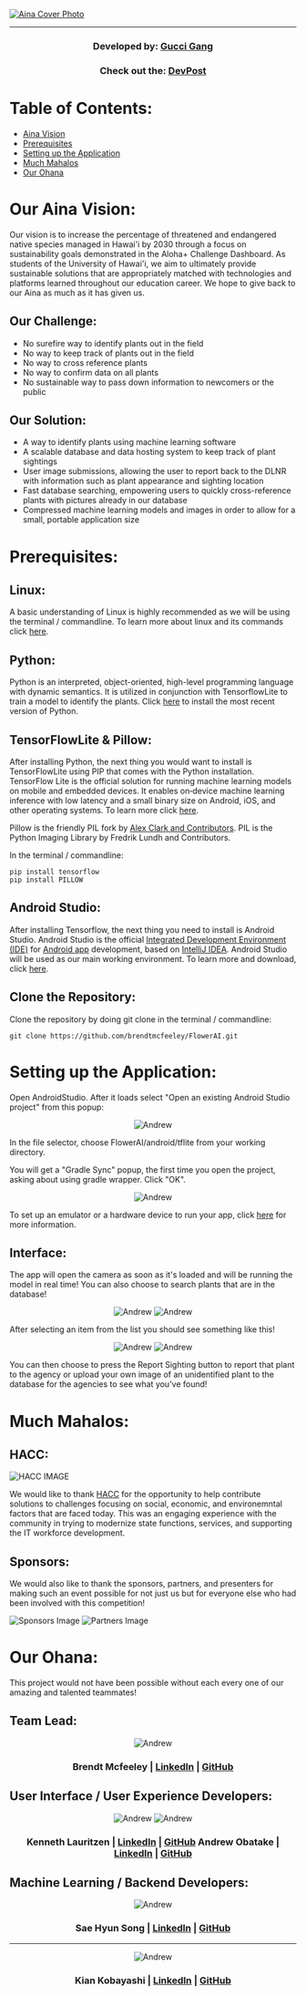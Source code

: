 <a href="https://github.com/brendtmcfeeley/FlowerAI/"><img src="ainaCoverImage.png" alt="Aina Cover Photo" /></a>

<hr>

<h3 align="center" id="developedbygucciganghttpsgithubcomsaehyunsgithelper">Developed by: <a href="https://github.com/saehyuns/GitHelper/">Gucci Gang</a></h3>
<h3 align="center" id="developedbygucciganghttpsgithubcomsaehyunsgithelper">Check out the: <a href="https://devpost.com/software/guccigang">DevPost</a></h3>

# Table of Contents:
* [Aina Vision](#our-aina-vision)
* [Prerequisites](#prerequisites)
* [Setting up the Application](#setting-up-the-application)
* [Much Mahalos](#much-mahalos)
* [Our Ohana](#our-ohana)

# Our Aina Vision:
Our vision is to increase the percentage of threatened and endangered native species managed in Hawai'i by 2030 through a focus on sustainability goals demonstrated in the Aloha+ Challenge Dashboard. As students of the University of Hawai'i, we aim to ultimately provide sustainable solutions that are appropriately matched with technologies and platforms learned throughout our education career. We hope to give back to our Aina as much as it has given us.

## Our Challenge:

* No surefire way to identify plants out in the field
* No way to keep track of plants out in the field
* No way to cross reference plants
* No way to confirm data on all plants
* No sustainable way to pass down information to newcomers or the public

## Our Solution:

* A way to identify plants using machine learning software
* A scalable database and data hosting system to keep track of plant sightings
* User image submissions, allowing the user to report back to the DLNR with information such as plant appearance and sighting location
* Fast database searching, empowering users to quickly cross-reference plants with pictures already in our database
* Compressed machine learning models and images in order to allow for a small, portable application size

# Prerequisites:

## Linux:
A basic understanding of Linux is highly recommended as we will be using the terminal / commandline. To learn more about linux and its commands click [here](https://maker.pro/linux/tutorial/basic-linux-commands-for-beginners).

## Python:
Python is an interpreted, object-oriented, high-level programming language with dynamic semantics. It is utilized in conjunction with TensorflowLite to train a model to identify the plants. Click [here](https://www.python.org/downloads/) to install the most recent version of Python.

## TensorFlowLite & Pillow:
After installing Python, the next thing you would want to install is TensorFlowLite using PIP that comes with the Python installation. TensorFlow Lite is the official solution for running machine learning models on mobile and embedded devices. It enables on‑device machine learning inference with low latency and a small binary size on Android, iOS, and other operating 
systems. To learn more click [here](https://www.tensorflow.org/lite/).

Pillow is the friendly PIL fork by [Alex Clark and Contributors](https://github.com/python-pillow/Pillow/graphs/contributors). PIL is the Python Imaging Library by Fredrik Lundh and Contributors.

In the terminal / commandline: 
```
pip install tensorflow
pip install PILLOW
```

## Android Studio:
After installing Tensorflow, the next thing you need to install is Android Studio. Android Studio is the official [Integrated Development Environment (IDE)](https://searchsoftwarequality.techtarget.com/definition/integrated-development-environment) for [Android app](https://en.wikipedia.org/wiki/Android_(operating_system)) development, based on [IntelliJ IDEA](https://www.jetbrains.com/idea/). Android Studio will be used as our main working environment. To learn more and download, click [here](https://developer.android.com/studio/).

## Clone the Repository:
Clone the repository by doing git clone in the terminal / commandline:
```
git clone https://github.com/brendtmcfeeley/FlowerAI.git
```

# Setting up the Application:
Open AndroidStudio. After it loads select "Open an existing Android Studio project" from this popup:

<p align="center">
  <img src="https://github.com/brendtmcfeeley/FlowerAI/blob/master/android1.png?raw=true" alt="Andrew"/>
</p>

In the file selector, choose FlowerAI/android/tflite from your working directory.

You will get a "Gradle Sync" popup, the first time you open the project, asking about using gradle wrapper. Click "OK".

<p align="center">
  <img src="https://github.com/brendtmcfeeley/FlowerAI/blob/master/android2.png?raw=true" alt="Andrew"/>
</p>

To set up an emulator or a hardware device to run your app, click [here](https://developer.android.com/studio/run/) for more information.

## Interface:

The app will open the camera as soon as it's loaded and will be running the model in real time! You can also choose to search plants that are in the database!

<p align="center">
  <img src="https://github.com/brendtmcfeeley/FlowerAI/blob/master/exImg3.jpg?raw=true" alt="Andrew"/>
  <img src="https://github.com/brendtmcfeeley/FlowerAI/blob/master/exImg2.jpg?raw=true" alt="Andrew"/>
</p>

After selecting an item from the list you should see something like this!

<p align="center">
  <img src="https://github.com/brendtmcfeeley/FlowerAI/blob/master/exImg1.jpg?raw=true" alt="Andrew"/>
  <img src="https://github.com/brendtmcfeeley/FlowerAI/blob/master/exImg4.jpg?raw=true" alt="Andrew"/>
</p>

You can then choose to press the Report Sighting button to report that plant to the agency or upload your own image of an unidentified plant to the database for the agencies to see what you've found!

# Much Mahalos:

## HACC:
![HACC IMAGE](http://hacc.hawaii.gov/wp-content/uploads/2017/08/HACC-with-Flag-final.png)

We would like to thank [HACC](http://hacc.hawaii.gov/) for the opportunity to help contribute solutions to challenges focusing on social, economic, and environemntal factors that are faced today. This was an engaging experience with the community in trying to modernize state functions, services, and supporting the IT workforce development.

## Sponsors:
We would also like to thank the sponsors, partners, and presenters for making such an event possible for not just us but for everyone else who had been involved with this competition!

![Sponsors Image](sponsorsImg.png)
![Partners Image](partnersImg.png)

# Our Ohana:
This project would not have been possible without each every one of our amazing and talented teammates!

## Team Lead:

<p align="center">
  <img src="https://github.com/brendtmcfeeley/FlowerAI/blob/master/brendt.png?raw=true" alt="Andrew"/>
</p>
<h3 align="center" id="brendtmcfeeleylinkedinhttpswwwlinkedincominbrendtmcfeeleygithubhttpsgithubcombrendtmcfeeley">Brendt Mcfeeley | <a href="https://www.linkedin.com/in/brendt-mcfeeley/">LinkedIn</a> | <a href="https://github.com/brendtmcfeeley">GitHub</a></h3>


## User Interface / User Experience Developers:

<p align="center">
  <img src="https://github.com/brendtmcfeeley/FlowerAI/blob/master/kenneth.jpeg?raw=true" alt="Andrew"/>
  <img src="https://github.com/brendtmcfeeley/FlowerAI/blob/master/andrew.jpeg?raw=true" alt="Andrew"/>
  <h3 align="center" id="kennethlauritzenlinkedinhttpslinkedincominkennethlauritzen49907216agithub">
    Kenneth Lauritzen | <a href="https://linkedin.com/in/kenneth-lauritzen-49907216a/">LinkedIn</a> | <a href="https://github.com/klauritz">GitHub</a>  
    Andrew Obatake | <a href="https://www.linkedin.com/in/andrew-obatake-8a5232106/">LinkedIn</a> | <a href="https://github.com/aobatake">GitHub</a>
  </h3>
</p>

## Machine Learning / Backend Developers:


<p align="center">
  <img src="https://github.com/brendtmcfeeley/FlowerAI/blob/master/sae.jpeg?raw=true" alt="Andrew"/>
</p>
<h3 align="center" id="saehyunsonglinkedinhttpswwwlinkedincominsaehyunsonggithubhttpsgithubcomsaehyuns">Sae Hyun Song | <a href="https://www.linkedin.com/in/sae-hyun-song/">LinkedIn</a> | <a href="https://github.com/saehyuns">GitHub</a></h3>

<hr>

<p align="center">
  <img src="https://github.com/brendtmcfeeley/FlowerAI/blob/master/kian.jpeg?raw=true" alt="Andrew"/>
</p>
<h3 align="center" id="kiankobayashilinkedinhttpswwwlinkedincominkiankobayashigithubhttpsgithubcomkiankoba">Kian Kobayashi | <a href="https://www.linkedin.com/in/kiankobayashi/">LinkedIn</a> | <a href="https://github.com/kiankoba">GitHub</a></h3>
